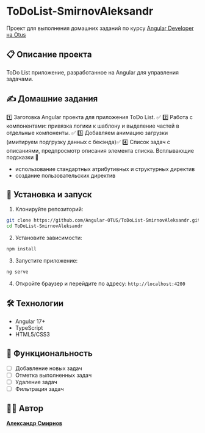 # ToDoList-SmirnovAleksandr

Проект для выполнения домашних заданий по курсу [Angular Developer на Otus](https://otus.ru/lessons/angular-developer/)

## 📋 Описание проекта

ToDo List приложение, разработанное на Angular для управления задачами.

## ✍️ Домашние задания

1️⃣ Заготовка Angular проекта для приложения ToDo List. ✅
2️⃣ Работа с компонентами: привязка логики к шаблону и выделение частей в отдельные компоненты. ✅
3️⃣ Добавляем анимацию загрузки (имитируем подгрузку данных с бекэнда)✅
4️⃣ Список задач с описаниями, предпросмотр описания элемента списка. Всплывающие подсказки 💬

- использование стандартных атрибутивных и структурных директив
- создание пользовательских директив

## 🚀 Установка и запуск

1. Клонируйте репозиторий:

```bash
git clone https://github.com/Angular-OTUS/ToDoList-SmirnovAleksandr.git
cd ToDoList-SmirnovAleksandr
```

2. Установите зависимости:

```bash
npm install
```

3. Запустите приложение:

```bash
ng serve
```

4. Откройте браузер и перейдите по адресу: `http://localhost:4200`

## 🛠️ Технологии

- Angular 17+
- TypeScript
- HTML5/CSS3

## 📝 Функциональность

- [ ] Добавление новых задач
- [ ] Отметка выполненных задач
- [ ] Удаление задач
- [ ] Фильтрация задач

## 👨‍💻 Автор

**[Александр Смирнов](https://github.com/smirnov-alex)**
